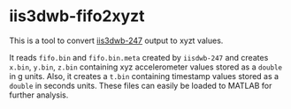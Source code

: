 
# iis3dwb-fifo2xyzt

This is a tool to convert [iis3dwb-247](https://github.com/metebalci/iis3dwb-247) output to xyzt values.

It reads `fifo.bin` and `fifo.bin.meta` created by `iisdwb-247` and creates `x.bin`, `y.bin`, `z.bin` containing xyz accelerometer values stored as a `double` in g units. Also, it creates a `t.bin` containing timestamp values stored as a `double` in seconds units. These files can easily be loaded to MATLAB for further analysis.
